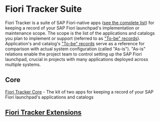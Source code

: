 # Fiori Tracker Suite

Fiori Tracker is a suite of SAP Fiori-native apps ([see the complete list](../../inst/comp-list.md)) for keeping a record of your SAP Fiori launchpad's implementation or maintenance scope. The scope is the list of the applications and catalogs you plan to implement or support (referred to as ["To-be" records](../../to-be.md)). Application's and catalog's ["To-be" records](../../to-be.md) serve as a reference for comparison with actual system configuration (called "As-is"). "As-is" relations enable the project team to control setting up the SAP Fiori launchpad, crucial in projects with many applications deployed across multiple systems.

## Core 
[Fiori Tracker Core](../../core/SPS03/main.md) - The kit of two apps for keeping a record of your SAP Fiori launchpad's applications and catalogs

## [Fiori Tracker Extensions](../../core/SPS03/ext.md)


